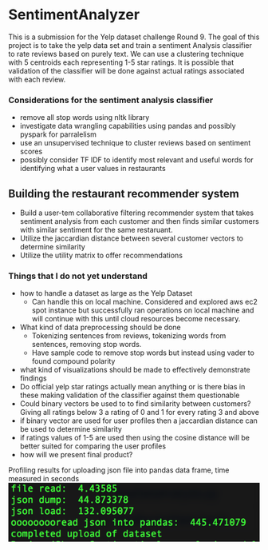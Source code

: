 # SentimentAnalyzer

This is a submission for the Yelp dataset challenge Round 9. The goal of this project is to take
the yelp data set and train a sentiment Analysis classifier to rate reviews based on purely text.
We can use a clustering technique with 5 centroids each representing 1-5 star ratings. It is possible that 
validation of the classifier will be done against actual ratings associated with each review.

### Considerations for the sentiment analysis classifier 
- remove all stop words using nltk library
- investigate data wrangling capabilities using pandas and possibly pyspark for parralelism
- use an unsupervised technique to cluster reviews based on sentiment scores
- possibly consider TF IDF to identify most relevant and useful words for identifying what a user values in restaurants 

## Building the restaurant recommender system
- Build a user-tem collaborative filtering recommender system that takes sentiment analysis from each customer and then finds
 similar customers with similar sentiment for the same restaruant.
- Utilize the jaccardian distance between several customer vectors to determine similarity
- Utilize the utility matrix to offer recommendations

### Things that I do not yet understand
- how to handle a dataset as large as the Yelp Dataset
    - Can handle this on local machine. Considered and explored aws ec2 spot instance but successfully ran operations on local machine 
      and will continue with this until cloud resources become necessary.
- What kind of data preprocessing should be done
    - Tokenizing sentences from reviews, tokenizing words from sentences, removing stop words.
    - Have sample code to remove stop words but instead using vader to found compound polarity
- what kind of visualizations should be made to effectively demonstrate findings
- Do official yelp star ratings actually mean anything or is there bias in these making validation of the classifier against them questionable
- Could binary vectors be used to to find similarity between customers? Giving all ratings below 3 a rating of 0 and 1 for every rating 3 and above
- if binary vector are used for user profiles then a jaccardian distance can be used to determine similarity
- if ratings values of 1-5 are used then using the cosine distance will be better suited for comparing the user profiles
- how will we present final product?

Profiling results for uploading json file into pandas data frame, time measured in seconds
![alt text](https://raw.githubusercontent.com/acandelaria1/SentimentAnalyzer/master/profile.png)

